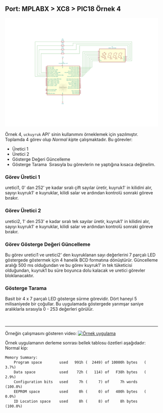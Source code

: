 ## Port: MPLABX > XC8 > PIC18 Örnek 4

![Örnek 4](ornek4ve5.png)

Örnek 4, `uckuyruk` API' sinin kullanımını örneklemek için yazılmıştır. Toplamda 4 görev olup *Normal kip*te çalışmaktadır. Bu görevler:  
* Üretici 1
* Üretici 2
* Gösterge Değeri Güncelleme
* Gösterge Tarama
​
Sırasıyla bu görevlerin ne yaptığına kısaca değinelim.
​
### Görev Üretici 1
uretici1, 0' dan 252' ye kadar sıralı çift sayılar üretir, kuyruk1' in kilidini alır, sayıyı kuyruk1' e kuyruklar, kilidi salar ve ardından kontrolü sonraki göreve bırakır.
​
### Görev Üretici 2
uretici2, 1' den 253' e kadar sıralı tek sayılar üretir, kuyruk1' in 
kilidini alır, sayıyı kuyruk1' e kuyruklar, kilidi salar ve ardından kontrolü sonraki göreve bırakır.
​
### Görev Gösterge Değeri Güncelleme
Bu görev uretici1 ve uretici2' den kuyruklanan sayı değerlerini 7 parçalı LED göstergede göstermek için 4 hanelik BCD formatına dönüştürür. Güncelleme aralığı 500 ms olduğundan ve bu görev kuyruk1' in tek tüketicisi olduğundan, kuyruk1 bu süre boyunca dolu kalacak ve uretici görevler bloklanacaktır.
​
### Gösterge Tarama
Basit bir 4 x 7 parçalı LED gösterge sürme görevidir. Dört haneyi 5 milisaniyede bir çoğullar. Bu uygulamada göstergede yarımşar saniye aralıklarla sırasıyla 0 - 253 değerleri görülür.
<br/><br/>
​
***
Örneğin çalışmasını gösteren video:
[![Örnek uygulama](https://i9.ytimg.com/vi/fslfFQ89gnM/mq2.jpg?sqp=CJTciYYG&rs=AOn4CLDAqfuYK22loU5RMWMgKH1RzGQppQ)](https://youtu.be/fslfFQ89gnM)  

Örnek uygulamanın derleme sonrası bellek tablosu özetleri aşağıdadır:
​
Normal kip:
```text
Memory Summary:
    Program space        used   991h (  2449) of 10000h bytes   (  3.7%)
    Data space           used    72h (   114) of   F38h bytes   (  2.9%)
    Configuration bits   used     7h (     7) of     7h words   (100.0%)
    EEPROM space         used     0h (     0) of   400h bytes   (  0.0%)
    ID Location space    used     8h (     8) of     8h bytes   (100.0%)
```
